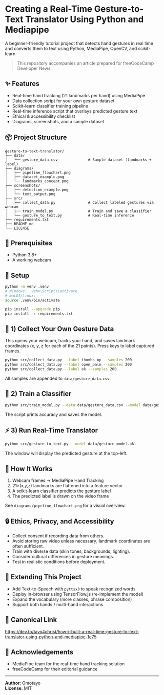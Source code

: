 # Creating a Real-Time Gesture-to-Text Translator Using Python and Mediapipe

A beginner-friendly tutorial project that detects hand gestures in real time and converts them to text using Python, MediaPipe, OpenCV, and scikit-learn.

> This repository accompanies an article prepared for freeCodeCamp Developer News.

## ✨ Features
- Real-time hand tracking (21 landmarks per hand) using MediaPipe
- Data collection script for your own gesture dataset
- Scikit-learn classifier training pipeline
- Real-time inference script that overlays predicted gesture text
- Ethical & accessibility checklist
- Diagrams, screenshots, and a sample dataset

## 📦 Project Structure
```
gesture-to-text-translator/
├── data/
│   └── gesture_data.csv              # Sample dataset (landmarks + label)
├── diagrams/
│   ├── pipeline_flowchart.png
│   ├── dataset_example.png
│   └── landmarks_concept.png
├── screenshots/
│   ├── detection_example.png
│   └── text_output.png
├── src/
│   ├── collect_data.py               # Collect labeled gestures via webcam
│   ├── train_model.py                # Train and save a classifier
│   └── gesture_to_text.py            # Real-time inference
├── requirements.txt
├── README.md
└── LICENSE
```

## 🧰 Prerequisites
- Python 3.8+
- A working webcam

## 🔧 Setup
```bash
python -m venv .venv
# Windows: .venv\Scripts\activate
# macOS/Linux:
source .venv/bin/activate

pip install --upgrade pip
pip install -r requirements.txt
```

## 🧪 1) Collect Your Own Gesture Data
This opens your webcam, tracks your hand, and saves landmark coordinates (x, y, z for each of the 21 points). Press keys to label captured frames.

```bash
python src/collect_data.py --label thumbs_up --samples 200
python src/collect_data.py --label open_palm --samples 200
python src/collect_data.py --label ok --samples 200
```

All samples are appended to `data/gesture_data.csv`.

## 🧠 2) Train a Classifier
```bash
python src/train_model.py --data data/gesture_data.csv --model data/gesture_model.pkl
```

The script prints accuracy and saves the model.

## ⚡ 3) Run Real-Time Translator
```bash
python src/gesture_to_text.py --model data/gesture_model.pkl
```

The window will display the predicted gesture at the top-left.

## 🧭 How It Works
1. Webcam frames → MediaPipe Hand Tracking
2. 21×(x,y,z) landmarks are flattened into a feature vector
3. A scikit-learn classifier predicts the gesture label
4. The predicted label is drawn on the video frame

See `diagrams/pipeline_flowchart.png` for a visual overview.

## 🔒 Ethics, Privacy, and Accessibility
- Collect consent if recording data from others.
- Avoid storing raw video unless necessary; landmark coordinates are often sufficient.
- Train with diverse data (skin tones, backgrounds, lighting).
- Consider cultural differences in gesture meanings.
- Test in realistic conditions before deployment.

## 🧩 Extending This Project
- Add Text-to-Speech with `pyttsx3` to speak recognized words
- Deploy in-browser using TensorFlow.js (re-implement the model)
- Expand the vocabulary (more classes, phrase composition)
- Support both hands / multi-hand interactions

## 🔗 Canonical Link
https://dev.to/tayo4christ/how-i-built-a-real-time-gesture-to-text-translator-using-python-and-mediapipe-1c75

## 🙌 Acknowledgements
- MediaPipe team for the real-time hand tracking solution
- freeCodeCamp for their editorial guidance

---

**Author:** Omotayo  
**License:** MIT
